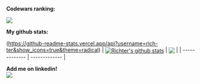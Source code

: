
**Codewars ranking:**

<img src='https://www.codewars.com/users/rich-ter/badges/large'/>

**My github stats:**


 <div align="left">

(https://github-readme-stats.vercel.app/api?username=rich-ter&show_icons=true&theme=radical)
  | <a href="https://github.com/rich-ter/github-readme-stats"><img align="center" src="https://github-readme-stats.vercel.app/api?username=rich-ter&show_icons=true&include_all_commits=true&theme=github_dark&hide_border=true" alt="Richter's github stats" /></a> | <a href="https://github.com/rich-ter/github-readme-stats"><img align="center" src="https://github-readme-stats.vercel.app/api/top-langs/?username=rich-ter&layout=compact&theme=github_dark&hide_border=true&hide=Jupyter+Notebook,html,PowerShell,css,scss,batchfile&langs_count=10" /></a> |
| ------------- | ------------- |

</div> 



**Add me on linkedin!** <br>
[![](https://img.shields.io/badge/linkedin-%230077B5.svg?style=for-the-badge&logo=linkedin)](https://www.linkedin.com/in/philippos-richter/)

<!--
**rich-ter/rich-ter** is a ✨ _special_ ✨ repository because its `README.md` (this file) appears on your GitHub profile.

Here are some ideas to get you started:

- 🔭 I’m currently working on ...
- 🌱 I’m currently learning ...
- 👯 I’m looking to collaborate on ...
- 🤔 I’m looking for help with ...
- 💬 Ask me about ...
- 📫 How to reach me: ...
- 😄 Pronouns: ...
- ⚡ Fun fact: ...
-->
